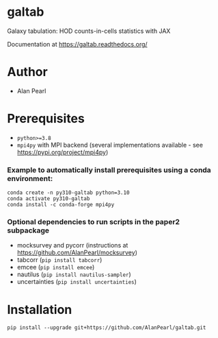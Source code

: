# galtab
Galaxy tabulation: HOD counts-in-cells statistics with JAX

Documentation at https://galtab.readthedocs.org/

# Author
- Alan Pearl

# Prerequisites
- `python>=3.8`
- `mpi4py` with MPI backend (several implementations available - see https://pypi.org/project/mpi4py)
<!-- - At the time of writing, a prerequisite (`halotools>=0.8`) is incompatible with `python>=3.10`. -->
### Example to automatically install prerequisites using a conda environment:
```
conda create -n py310-galtab python=3.10
conda activate py310-galtab
conda install -c conda-forge mpi4py 
```
<!-- conda install -c conda-forge openmpi=4.1.4=ha1ae619_100  # (no longer needed, automatically installs with mpi4py on conda-forge) -->
### Optional dependencies to run scripts in the paper2 subpackage
- mocksurvey and pycorr (instructions at https://github.com/AlanPearl/mocksurvey)
- tabcorr (`pip install tabcorr`)
- emcee (`pip install emcee`)
- nautilus (`pip install nautilus-sampler`)
- uncertainties (`pip install uncertainties`)

# Installation
```
pip install --upgrade git+https://github.com/AlanPearl/galtab.git
```
